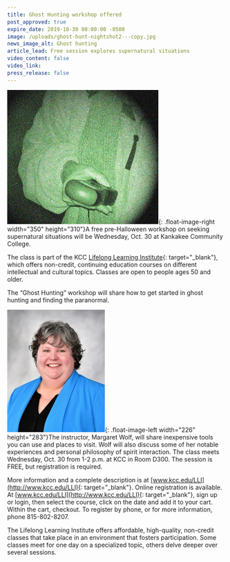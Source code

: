```yaml
---
title: Ghost Hunting workshop offered
post_approved: true
expire_date: 2019-10-30 00:00:00 -0500
image: /uploads/ghost-hunt-nightshot2---copy.jpg
news_image_alt: Ghost hunting
article_lead: Free session explores supernatural situations
video_content: false
video_link:
press_release: false
---
```


![](/uploads/ghost-hunt-nightshot2---copy.jpg){: .float-image-right width="350" height="310"}A free pre-Halloween workshop on seeking supernatural situations will be Wednesday, Oct. 30 at Kankakee Community College.

The class is part of the KCC [Lifelong Learning Institute](http://www.kcc.edu/LLI){: target="_blank"}, which offers non-credit, continuing education courses on different intellectual and cultural topics. Classes are open to people ages 50 and older.&nbsp;

The “Ghost Hunting” workshop will share how to get started in ghost hunting and finding the paranormal.

![](/uploads/margaret-wolf-dsc-4857.jpg){: .float-image-left width="226" height="283"}The instructor, Margaret Wolf, will share inexpensive tools you can use and places to visit. Wolf will also discuss some of her notable experiences and personal philosophy of spirit interaction. The class meets Wednesday, Oct. 30 from 1-2 p.m. at KCC in Room D300. The session is FREE, but registration is required.

More information and a complete description is at [www.kcc.edu/LLI](http://www.kcc.edu/LLI){: target="_blank"}. Online registration is available. At [www.kcc.edu/LLI](http://www.kcc.edu/LLI){: target="_blank"}, sign up or login, then select the course, click on the date and add it to your cart. Within the cart, checkout. To register by phone, or for more information, phone 815-802-8207.

The Lifelong Learning Institute offers affordable, high-quality, non-credit classes that take place in an environment that fosters participation. Some classes meet for one day on a specialized topic, others delve deeper over several sessions.

